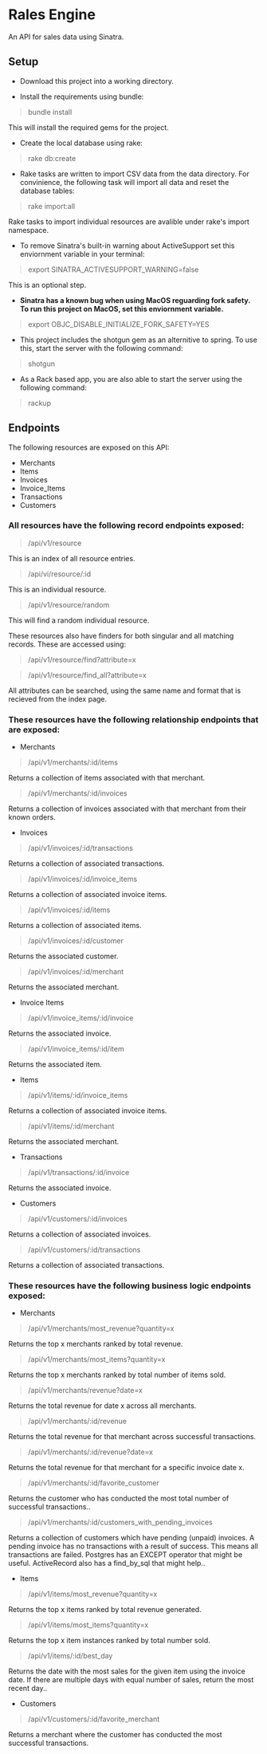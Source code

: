 # Rales Engine
An API for sales data using Sinatra.

## Setup

* Download this project into a working directory.

* Install the requirements using bundle:
> bundle install

  This will install the required gems for the project.

* Create the local database using rake:
> rake db:create

* Rake tasks are written to import CSV data from the data directory. For convinience, the following task will import all data and reset the database tables:
> rake import:all

  Rake tasks to import individual resources are avalible under rake's import namespace.

* To remove Sinatra's built-in warning about ActiveSupport set this enviornment variable in your terminal:
> export SINATRA_ACTIVESUPPORT_WARNING=false

  This is an optional step.

* **Sinatra has a known bug when using MacOS reguarding fork safety. To run this project on MacOS, set this enviornment variable.**
> export OBJC_DISABLE_INITIALIZE_FORK_SAFETY=YES

* This project includes the shotgun gem as an alternitive to spring. To use this, start the server with the following command:
> shotgun

* As a Rack based app, you are also able to start the server using the following command:
> rackup

## Endpoints

The following resources are exposed on this API:

* Merchants
* Items
* Invoices
* Invoice_Items
* Transactions
* Customers

### All resources have the following record endpoints exposed:
> /api/v1/resource

  This is an index of all resource entries.

> /api/vi/resource/:id

  This is an individual resource.

> /api/v1/resource/random

  This will find a random individual resource.

These resources also have finders for both singular and all matching records. These are accessed using:
> /api/v1/resource/find?attribute=x

> /api/v1/resource/find_all?attribute=x

  All attributes can be searched, using the same name and format that is recieved from the index page.

### These resources have the following relationship endpoints that are exposed:

* Merchants
> /api/v1/merchants/:id/items 

  Returns a collection of items associated with that merchant.
  
> /api/v1/merchants/:id/invoices 

  Returns a collection of invoices associated with that merchant from their known orders.

* Invoices

> /api/v1/invoices/:id/transactions 

  Returns a collection of associated transactions.
> /api/v1/invoices/:id/invoice_items 

  Returns a collection of associated invoice items.
> /api/v1/invoices/:id/items 

  Returns a collection of associated items.
> /api/v1/invoices/:id/customer 

  Returns the associated customer.
> /api/v1/invoices/:id/merchant 

  Returns the associated merchant.

* Invoice Items

> /api/v1/invoice_items/:id/invoice 

  Returns the associated invoice.
> /api/v1/invoice_items/:id/item 

  Returns the associated item.

* Items

> /api/v1/items/:id/invoice_items 

  Returns a collection of associated invoice items.
> /api/v1/items/:id/merchant 

  Returns the associated merchant.

* Transactions

> /api/v1/transactions/:id/invoice 

  Returns the associated invoice.

* Customers

> /api/v1/customers/:id/invoices 

  Returns a collection of associated invoices.
> /api/v1/customers/:id/transactions 

  Returns a collection of associated transactions.

### These resources have the following business logic endpoints exposed:

* Merchants

> /api/v1/merchants/most_revenue?quantity=x 

  Returns the top x merchants ranked by total revenue.
> /api/v1/merchants/most_items?quantity=x 

  Returns the top x merchants ranked by total number of items sold.
> /api/v1/merchants/revenue?date=x 

  Returns the total revenue for date x across all merchants.
> /api/v1/merchants/:id/revenue 

  Returns the total revenue for that merchant across successful transactions.
> /api/v1/merchants/:id/revenue?date=x 

  Returns the total revenue for that merchant for a specific invoice date x.
> /api/v1/merchants/:id/favorite_customer 

  Returns the customer who has conducted the most total number of successful transactions..
> /api/v1/merchants/:id/customers_with_pending_invoices 

  Returns a collection of customers which have pending (unpaid) invoices. A pending invoice has no transactions with a result of success. This means all transactions are failed. Postgres has an EXCEPT operator that might be useful. ActiveRecord also has a find_by_sql that might help..

* Items

> /api/v1/items/most_revenue?quantity=x 

  Returns the top x items ranked by total revenue generated.
> /api/v1/items/most_items?quantity=x 

  Returns the top x item instances ranked by total number sold.
> /api/v1/items/:id/best_day 

  Returns the date with the most sales for the given item using the invoice date. If there are multiple days with equal number of sales, return the most recent day..

* Customers

> /api/v1/customers/:id/favorite_merchant 

  Returns a merchant where the customer has conducted the most successful transactions.
